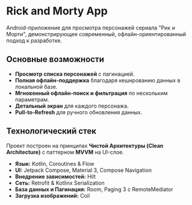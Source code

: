 # Rick and Morty App

Android-приложение для просмотра персонажей сериала "Рик и Морти", демонстрирующее современный, офлайн-ориентированный подход к разработке.

## Основные возможности

*   **Просмотр списка персонажей** с пагинацией.
*   **Полная офлайн-поддержка** благодаря кешированию данных в локальной базе.
*   **Мгновенный офлайн-поиск и фильтрация** по нескольким параметрам.
*   **Детальный экран** для каждого персонажа.
*   **Pull-to-Refresh** для ручного обновления данных.

## Технологический стек

Проект построен на принципах **Чистой Архитектуры (Clean Architecture)** с паттерном **MVVM** на UI-слое.

*   **Язык:** Kotlin, Coroutines & Flow
*   **UI:** Jetpack Compose, Material 3, Compose Navigation
*   **Внедрение зависимостей:** Hilt
*   **Сеть:** Retrofit & Kotlinx Serialization
*   **База данных и Пагинация:** Room, Paging 3 с RemoteMediator
*   **Загрузка изображений:** Coil

